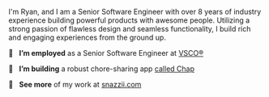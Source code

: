 I'm Ryan, and I am a Senior Software Engineer with over 8 years of industry experience building powerful products with awesome people.  Utilizing a strong passion of flawless design and seamless functionality, I build rich and engaging experiences from the ground up.

:briefcase: &nbsp; <strong>I’m employed</strong> as a Senior Software Engineer at [VSCO&reg;](https://www.vsco.co)

:test_tube: &nbsp; <strong>I’m building</strong> a robust chore-sharing app [called Chap](https://www.trychap.com)

:eyes: &nbsp; <strong>See more</strong> of my work at [snazzii.com](https://www.snazzii.com)
